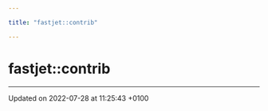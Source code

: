 ```yaml
---

title: "fastjet::contrib"

---
```


# fastjet::contrib








-------------------------------

Updated on 2022-07-28 at 11:25:43 +0100